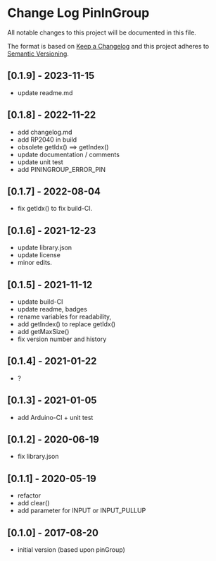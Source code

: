 # Change Log PinInGroup

All notable changes to this project will be documented in this file.

The format is based on [Keep a Changelog](http://keepachangelog.com/)
and this project adheres to [Semantic Versioning](http://semver.org/).


## [0.1.9] - 2023-11-15
- update readme.md


## [0.1.8] - 2022-11-22
- add changelog.md
- add RP2040 in build
- obsolete getIdx() ==> getIndex()
- update documentation / comments
- update unit test
- add PININGROUP_ERROR_PIN

## [0.1.7] - 2022-08-04
- fix getIdx() to fix build-CI.

## [0.1.6] - 2021-12-23
- update library.json
- update license
- minor edits.

## [0.1.5] -  2021-11-12
- update build-CI
- update readme, badges
- rename variables for readability,
- add getIndex() to replace getIdx()
- add getMaxSize()
- fix version number and history

## [0.1.4] - 2021-01-22
- ?

## [0.1.3] - 2021-01-05
- add Arduino-CI + unit test

## [0.1.2] - 2020-06-19
- fix library.json

## [0.1.1] - 2020-05-19
- refactor
- add clear()
- add parameter for INPUT or INPUT_PULLUP

## [0.1.0] - 2017-08-20
- initial version (based upon pinGroup)


